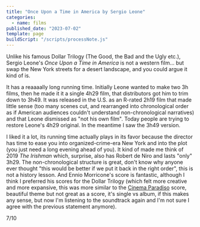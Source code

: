 ```yaml
---
title: "Once Upon a Time in America by Sergio Leone"
categories:
  - name: films
published_date: "2023-07-02"
template: page
buildScript: "/scripts/processNote.js"
---
```


Unlike his famous Dollar Trilogy (The Good, the Bad and the Ugly etc.), Sergio Leone's _Once Upon a Time in America_ is not a western film... but swap the New York streets for a desert landscape, and you could argue it kind of is.

It has a reaaaally long running time. Initially Leone wanted to make two 3h films, then he made it it a single 4h29 film, that distributors got him to trim down to 3h49. It was released in the U.S. as an R-rated 2h19 film that made little sense (too many scenes cut, and rearranged into chronological order as if American audiences couldn't understand non-chronological narratives) and that Leone dismissed as "not his own film". Today people are trying to restore Leone's 4h29 original. In the meantime I saw the 3h49 version.

I liked it a lot, its running time actually plays in its favor because the director has time to ease you into organized-crime-era New York and into the plot (you just need a long evening ahead of you). It kind of made me think of 2019 _The Irishman_ which, surprise, also has Robert de Niro and lasts "only" 3h29. The non-chronological structure is great, don't know why anyone ever thought "this would be better if we put it back in the right order", this is not a history lesson. And Ennio Morricone's score is fantastic, although I think I preferred his scores for the Dollar Trilogy (which felt more creative and more expansive, this was more similar to the [Cinema Paradiso](/notes/cinema-paradiso-by-giuseppe-tornatore/) score, beautiful theme but not great as a score, it's single vs album, if this makes any sense, but now I'm listening to the soundtrack again and I'm not sure I agree with the previous statement anymore).

7/10
